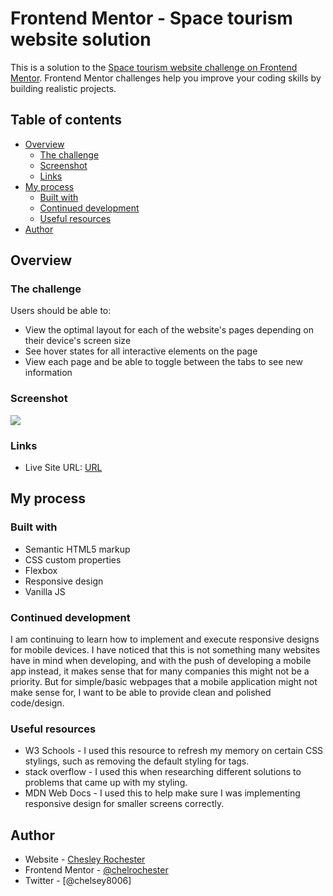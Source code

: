 # Frontend Mentor - Space tourism website solution

This is a solution to the [Space tourism website challenge on Frontend Mentor](https://www.frontendmentor.io/challenges/space-tourism-multipage-website-gRWj1URZ3). Frontend Mentor challenges help you improve your coding skills by building realistic projects. 

## Table of contents

- [Overview](#overview)
  - [The challenge](#the-challenge)
  - [Screenshot](#screenshot)
  - [Links](#links)
- [My process](#my-process)
  - [Built with](#built-with)
  - [Continued development](#continued-development)
  - [Useful resources](#useful-resources)
- [Author](#author)


## Overview

### The challenge

Users should be able to:

- View the optimal layout for each of the website's pages depending on their device's screen size
- See hover states for all interactive elements on the page
- View each page and be able to toggle between the tabs to see new information

### Screenshot

![](space-tourism-website-main/starter-code/assets/space-tourism-homepage.png)

### Links

- Live Site URL: [URL](https://main--inquisitive-capybara-23439a.netlify.app/)

## My process

### Built with

- Semantic HTML5 markup
- CSS custom properties
- Flexbox
- Responsive design
- Vanilla JS

  

### Continued development

I am continuing to learn how to implement and execute responsive designs for mobile devices.  I have noticed that this is not something many websites have in mind when developing, and with the push of developing a mobile app instead, it makes sense that for many companies this might not be a priority.  But for simple/basic webpages that a mobile application might not make sense for, I want to be able to provide clean and polished code/design.


### Useful resources

- W3 Schools - I used this resource to refresh my memory on certain CSS stylings, such as removing the default styling for <a> tags.
- stack overflow - I used this when researching different solutions to problems that came up with my styling.
- MDN Web Docs - I used this to help make sure I was implementing responsive design for smaller screens correctly.

## Author

- Website - [Chesley Rochester](https://www.chelrochester.com)
- Frontend Mentor - [@chelrochester](https://www.frontendmentor.io/profile/yourusername)
- Twitter - [@chelsey8006]


